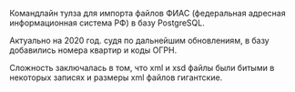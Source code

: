 Командлайн тулза для импорта файлов ФИАС (федеральная адресная информационная система РФ) в базу PostgreSQL.

Актуально на 2020 год. судя по дальнейшим обновлениям, в базу добавились номера квартир и коды ОГРН.

Сложность заключалась в том, что xml и xsd файлы были битыми в некоторых записях и размеры xml файлов гигантские.
